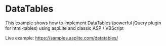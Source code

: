 # DataTables
This example shows how to implement DataTables (powerful jQuery plugin for html-tables) using aspLite and classic ASP / VBScript

Live example: https://samples.asplite.com/datatables/
